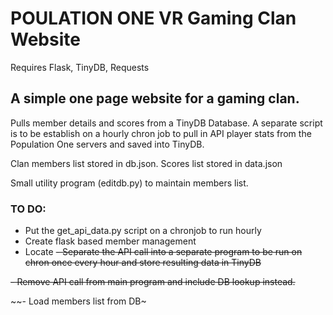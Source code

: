 # POULATION ONE VR Gaming Clan Website

Requires Flask, TinyDB, Requests

## A simple one page website for a gaming clan. 
Pulls member details and scores from a TinyDB Database.
A separate script is to be establish on a hourly chron job to pull in API player stats from the Population One servers and saved into TinyDB.

Clan members list stored in db.json.
Scores list stored in data.json

Small utility program (editdb.py) to maintain members list.

### TO DO:
- Put the get_api_data.py script on a chronjob to run hourly
- Create flask based member management
- Locate 
~~- Separate the API call into a separate program to be run on chron once every hour and store resulting data in TinyDB~~

~~- Remove API call from main program and include DB lookup instead.~~

~~- Load members list from DB~


